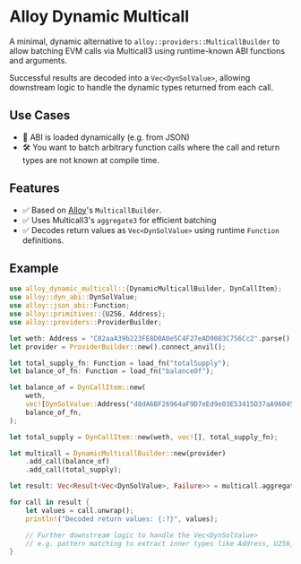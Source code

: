 # Alloy Dynamic Multicall

A minimal, dynamic alternative to `alloy::providers::MulticallBuilder` to allow batching EVM calls via Multicall3 using runtime-known ABI functions and arguments.

Successful results are decoded into a `Vec<DynSolValue>`, allowing downstream logic to handle the dynamic types returned from each call.

## Use Cases

- 🧠 ABI is loaded dynamically (e.g. from JSON)
- 🛠 You want to batch arbitrary function calls where the call and return types are not known at compile time.

## Features

- ✅ Based on [Alloy](https://github.com/alloy-rs/alloy)'s `MulticallBuilder`.
- ✅ Uses Multicall3's `aggregate3` for efficient batching
- ✅ Decodes return values as `Vec<DynSolValue>` using runtime `Function` definitions.

## Example

```rust
use alloy_dynamic_multicall::{DynamicMulticallBuilder, DynCallItem};
use alloy::dyn_abi::DynSolValue;
use alloy::json_abi::Function;
use alloy::primitives::{U256, Address};
use alloy::providers::ProviderBuilder;

let weth: Address = "C02aaA39b223FE8D0A0e5C4F27eAD9083C756Cc2".parse().unwrap();
let provider = ProviderBuilder::new().connect_anvil();

let total_supply_fn: Function = load_fn("totalSupply");
let balance_of_fn: Function = load_fn("balanceOf");

let balance_of = DynCallItem::new(
    weth,
    vec![DynSolValue::Address("d8dA6BF26964aF9D7eEd9e03E53415D37aA96045".parse().unwrap())],
    balance_of_fn,
);

let total_supply = DynCallItem::new(weth, vec![], total_supply_fn);

let multicall = DynamicMulticallBuilder::new(provider)
    .add_call(balance_of)
    .add_call(total_supply);

let result: Vec<Result<Vec<DynSolValue>, Failure>> = multicall.aggregate3().await.unwrap();

for call in result {
    let values = call.unwrap();
    println!("Decoded return values: {:?}", values);

    // Further downstream logic to handle the Vec<DynSolValue>
    // e.g. pattern matching to extract inner types like Address, U256, etc.
}
```
